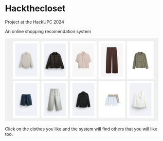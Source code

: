 # Hackthecloset
Project at the HackUPC 2024

An online shopping recomendation system

![alt text](img_show.png)

Click on the clothes you like and the system will find others that you will like too.